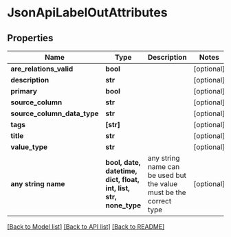 # JsonApiLabelOutAttributes


## Properties
Name | Type | Description | Notes
------------ | ------------- | ------------- | -------------
**are_relations_valid** | **bool** |  | [optional] 
**description** | **str** |  | [optional] 
**primary** | **bool** |  | [optional] 
**source_column** | **str** |  | [optional] 
**source_column_data_type** | **str** |  | [optional] 
**tags** | **[str]** |  | [optional] 
**title** | **str** |  | [optional] 
**value_type** | **str** |  | [optional] 
**any string name** | **bool, date, datetime, dict, float, int, list, str, none_type** | any string name can be used but the value must be the correct type | [optional]

[[Back to Model list]](../README.md#documentation-for-models) [[Back to API list]](../README.md#documentation-for-api-endpoints) [[Back to README]](../README.md)



